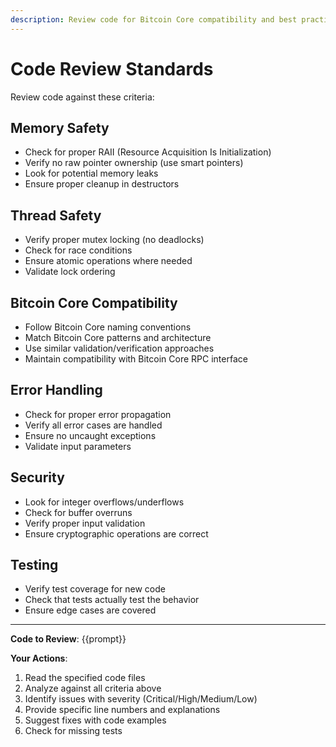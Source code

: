 ```yaml
---
description: Review code for Bitcoin Core compatibility and best practices
---
```


# Code Review Standards

Review code against these criteria:

## Memory Safety
- Check for proper RAII (Resource Acquisition Is Initialization)
- Verify no raw pointer ownership (use smart pointers)
- Look for potential memory leaks
- Ensure proper cleanup in destructors

## Thread Safety
- Verify proper mutex locking (no deadlocks)
- Check for race conditions
- Ensure atomic operations where needed
- Validate lock ordering

## Bitcoin Core Compatibility
- Follow Bitcoin Core naming conventions
- Match Bitcoin Core patterns and architecture
- Use similar validation/verification approaches
- Maintain compatibility with Bitcoin Core RPC interface

## Error Handling
- Check for proper error propagation
- Verify all error cases are handled
- Ensure no uncaught exceptions
- Validate input parameters

## Security
- Look for integer overflows/underflows
- Check for buffer overruns
- Verify proper input validation
- Ensure cryptographic operations are correct

## Testing
- Verify test coverage for new code
- Check that tests actually test the behavior
- Ensure edge cases are covered

---

**Code to Review**: {{prompt}}

**Your Actions**:
1. Read the specified code files
2. Analyze against all criteria above
3. Identify issues with severity (Critical/High/Medium/Low)
4. Provide specific line numbers and explanations
5. Suggest fixes with code examples
6. Check for missing tests
